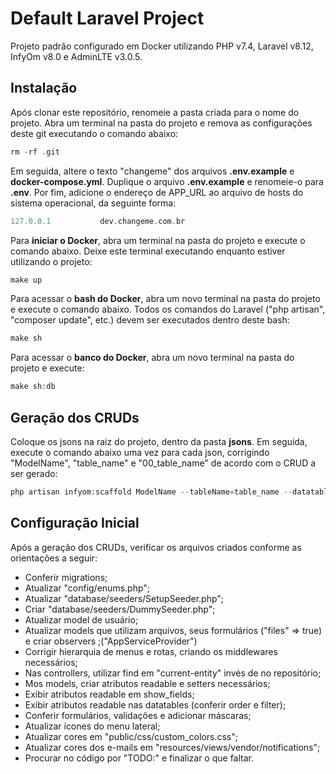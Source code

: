 # Default Laravel Project
Projeto padrão configurado em Docker utilizando PHP v7.4, Laravel v8.12, InfyOm v8.0 e AdminLTE v3.0.5.
  
## Instalação
Após clonar este repositório, renomeie a pasta criada para o nome do projeto. Abra um terminal na pasta do projeto e remova as configurações deste git executando o comando abaixo:
```php
rm -rf .git
```

Em seguida, altere o texto "changeme" dos arquivos **.env.example** e **docker-compose.yml**. Duplique o arquivo **.env.example** e renomeie-o para **.env**. Por fim, adicione o endereço de APP_URL ao arquivo de hosts do sistema operacional, da seguinte forma:
```php
127.0.0.1           dev.changeme.com.br
```

Para **iniciar o Docker**, abra um terminal na pasta do projeto e execute o comando abaixo. Deixe este terminal executando enquanto estiver utilizando o projeto:
```php
make up
```

Para acessar o **bash do Docker**, abra um novo terminal na pasta do projeto e execute o comando abaixo. Todos os comandos do Laravel ("php artisan", "composer update", etc.) devem ser executados dentro deste bash:
```php
make sh
```

Para acessar o **banco do Docker**, abra um novo terminal na pasta do projeto e execute:
```php
make sh:db
```

## Geração dos CRUDs
Coloque os jsons na raiz do projeto, dentro da pasta **jsons**. Em seguida, execute o comando abaixo uma vez para cada json, corrigindo "ModelName", "table_name" e "00_table_name" de acordo com o CRUD a ser gerado:
```php
php artisan infyom:scaffold ModelName --tableName=table_name --datatables=true --paginate=25 --fieldsFile=/jsons/00_table_name.json
```

## Configuração Inicial
Após a geração dos CRUDs, verificar os arquivos criados conforme as orientações a seguir:
- Conferir migrations;
- Atualizar "config/enums.php";
- Atualizar "database/seeders/SetupSeeder.php";
- Criar "database/seeders/DummySeeder.php";
- Atualizar model de usuário;
- Atualizar models que utilizam arquivos, seus formulários ("files" => true) e criar observers ;("AppServiceProvider")
- Corrigir hierarquia de menus e rotas, criando os middlewares necessários;
- Nas controllers, utilizar find em "current-entity" invés de no repositório;
- Mos models, criar atributos readable e setters necessários;
- Exibir atributos readable em show_fields;
- Exibir atributos readable nas datatables (conferir order e filter);
- Conferir formulários, validações e adicionar máscaras;
- Atualizar ícones do menu lateral;
- Atualizar cores em "public/css/custom_colors.css";
- Atualizar cores dos e-mails em "resources/views/vendor/notifications";
- Procurar no código por "TODO:" e finalizar o que faltar.